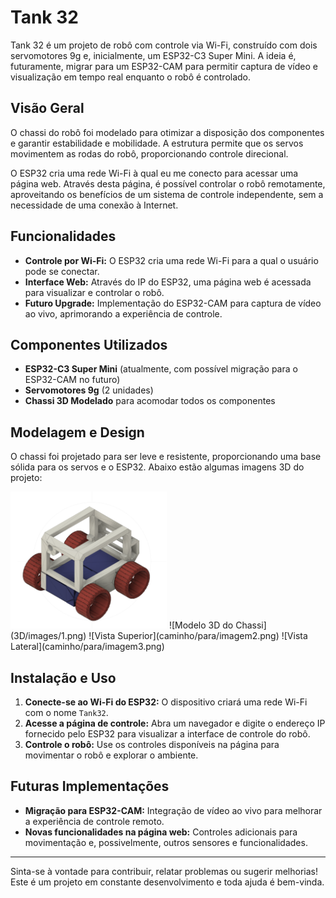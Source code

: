 # Tank 32

Tank 32 é um projeto de robô com controle via Wi-Fi, construído com dois servomotores 9g e, inicialmente, um ESP32-C3 Super Mini. A ideia é, futuramente, migrar para um ESP32-CAM para permitir captura de vídeo e visualização em tempo real enquanto o robô é controlado.

## Visão Geral

O chassi do robô foi modelado para otimizar a disposição dos componentes e garantir estabilidade e mobilidade. A estrutura permite que os servos movimentem as rodas do robô, proporcionando controle direcional.

O ESP32 cria uma rede Wi-Fi à qual eu me conecto para acessar uma página web. Através desta página, é possível controlar o robô remotamente, aproveitando os benefícios de um sistema de controle independente, sem a necessidade de uma conexão à Internet.

## Funcionalidades

- **Controle por Wi-Fi:** O ESP32 cria uma rede Wi-Fi para a qual o usuário pode se conectar.
- **Interface Web:** Através do IP do ESP32, uma página web é acessada para visualizar e controlar o robô.
- **Futuro Upgrade:** Implementação do ESP32-CAM para captura de vídeo ao vivo, aprimorando a experiência de controle.

## Componentes Utilizados

- **ESP32-C3 Super Mini** (atualmente, com possível migração para o ESP32-CAM no futuro)
- **Servomotores 9g** (2 unidades)
- **Chassi 3D Modelado** para acomodar todos os componentes

## Modelagem e Design

O chassi foi projetado para ser leve e resistente, proporcionando uma base sólida para os servos e o ESP32. Abaixo estão algumas imagens 3D do projeto:

<p float="left">
  <img src="/3D/images/1.png" width="250" />
![Modelo 3D do Chassi](3D/images/1.png)
![Vista Superior](caminho/para/imagem2.png)
![Vista Lateral](caminho/para/imagem3.png)

## Instalação e Uso

1. **Conecte-se ao Wi-Fi do ESP32:** O dispositivo criará uma rede Wi-Fi com o nome `Tank32`.
2. **Acesse a página de controle:** Abra um navegador e digite o endereço IP fornecido pelo ESP32 para visualizar a interface de controle do robô.
3. **Controle o robô:** Use os controles disponíveis na página para movimentar o robô e explorar o ambiente.

## Futuras Implementações

- **Migração para ESP32-CAM:** Integração de vídeo ao vivo para melhorar a experiência de controle remoto.
- **Novas funcionalidades na página web:** Controles adicionais para movimentação e, possivelmente, outros sensores e funcionalidades.

---

Sinta-se à vontade para contribuir, relatar problemas ou sugerir melhorias! Este é um projeto em constante desenvolvimento e toda ajuda é bem-vinda.

